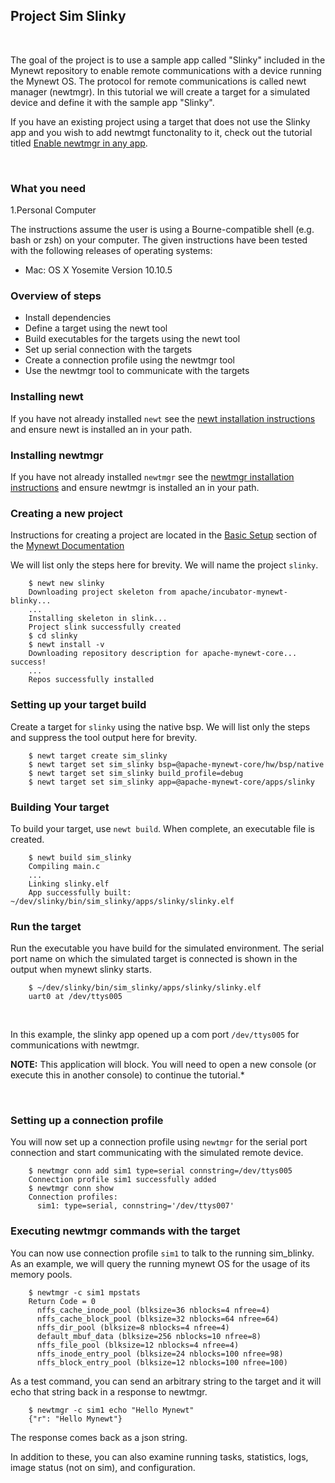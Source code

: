 ## Project Sim Slinky  


<br>

The goal of the project is to use a sample app called "Slinky" included in the Mynewt repository to enable remote communications with a device running the Mynewt OS. The protocol for remote communications is called newt manager (newtmgr). In this tutorial we will create a target for a simulated device and define it with the sample app "Slinky". 

If you have an existing project using a target that does not use the Slinky app and you wish to add newtmgt functonality to it, check out the tutorial titled [Enable newtmgr in any app](add_newtmgr.md). 

<br>

### What you need

1.Personal Computer

The instructions assume the user is using a Bourne-compatible shell (e.g. bash or zsh) on your computer. The given instructions have been tested with the following releases of operating systems:

* Mac: OS X Yosemite Version 10.10.5

### Overview of steps

* Install dependencies
* Define a target using the newt tool
* Build executables for the targets using the newt tool
* Set up serial connection with the targets 
* Create a connection profile using the newtmgr tool
* Use the newtmgr tool to communicate with the targets

### Installing newt

If you have not already installed `newt` see the 
[newt installation instructions](../get_started/get_started/) and ensure newt is installed an in your path.

### Installing newtmgr

If you have not already installed `newtmgr` see the 
[newtmgr installation instructions](../../newtmgr/installing/) and ensure newtmgr is installed an in your path.

### Creating a new project

Instructions for creating a project are located in the [Basic Setup](../get_started/project_create/) section of the [Mynewt Documentation](../introduction/)

We will list only the steps here for brevity.  We will name the project
`slinky`.

```no-highlight
    $ newt new slinky
    Downloading project skeleton from apache/incubator-mynewt-blinky...
    ...
    Installing skeleton in slink...
    Project slink successfully created
    $ cd slinky
    $ newt install -v
    Downloading repository description for apache-mynewt-core... success!
    ...
    Repos successfully installed
```

### Setting up your target build

Create a target for `slinky` using the native bsp. We will list only the steps and suppress the tool output here for brevity.

```no-highlight
    $ newt target create sim_slinky
    $ newt target set sim_slinky bsp=@apache-mynewt-core/hw/bsp/native
    $ newt target set sim_slinky build_profile=debug
    $ newt target set sim_slinky app=@apache-mynewt-core/apps/slinky
```

### Building Your target

To build your target, use `newt build`.  When complete, an executable file
is created.

```no-highlight
    $ newt build sim_slinky 
    Compiling main.c
    ...
    Linking slinky.elf
    App successfully built: ~/dev/slinky/bin/sim_slinky/apps/slinky/slinky.elf
```

### Run the target

Run the executable you have build for the simulated environment. The serial port name on which the simulated target is connected is shown in the output
when mynewt slinky starts.

```no-highlight
    $ ~/dev/slinky/bin/sim_slinky/apps/slinky/slinky.elf
    uart0 at /dev/ttys005
```

<br>

In this example, the slinky app opened up a com port `/dev/ttys005`
for communications with newtmgr. 

**NOTE:** This application will block. You will need to open a new console (or execute this in another console) to continue the tutorial.*

<br>

### Setting up a connection profile

You will now set up a connection profile using `newtmgr` for the serial port connection and start communicating with the simulated remote device.

```no-highlight
    $ newtmgr conn add sim1 type=serial connstring=/dev/ttys005
    Connection profile sim1 successfully added
    $ newtmgr conn show
    Connection profiles: 
      sim1: type=serial, connstring='/dev/ttys007'
```

### Executing newtmgr commands with the target

You can now use connection profile `sim1` to talk to the running sim_blinky.
As an example, we will query the running mynewt OS for the usage of its 
memory pools.  

```no-highlight
    $ newtmgr -c sim1 mpstats
    Return Code = 0
      nffs_cache_inode_pool (blksize=36 nblocks=4 nfree=4)
      nffs_cache_block_pool (blksize=32 nblocks=64 nfree=64)
      nffs_dir_pool (blksize=8 nblocks=4 nfree=4)
      default_mbuf_data (blksize=256 nblocks=10 nfree=8)
      nffs_file_pool (blksize=12 nblocks=4 nfree=4)
      nffs_inode_entry_pool (blksize=24 nblocks=100 nfree=98)
      nffs_block_entry_pool (blksize=12 nblocks=100 nfree=100)
```

As a test command, you can send an arbitrary string to the target and it
will echo that string back in a response to newtmgr.

```no-highlight
    $ newtmgr -c sim1 echo "Hello Mynewt"
    {"r": "Hello Mynewt"}
```

The response comes back as a json string.

In addition to these, you can also examine running tasks, statistics, 
logs, image status (not on sim), and configuration.
